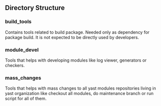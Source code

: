 ## Directory Structure
### build\_tools
Contains tools related to build package. Needed only as dependency for package
build. It is not expected to be directly used by developers.

### module\_devel
Tools that helps with developing modules like log viewer, generators or checkers.

### mass\_changes
Tools that helps with mass changes to all yast modules repositories living in yast
organization like checkout all modules, do maintenance branch or run script for
all of them.
